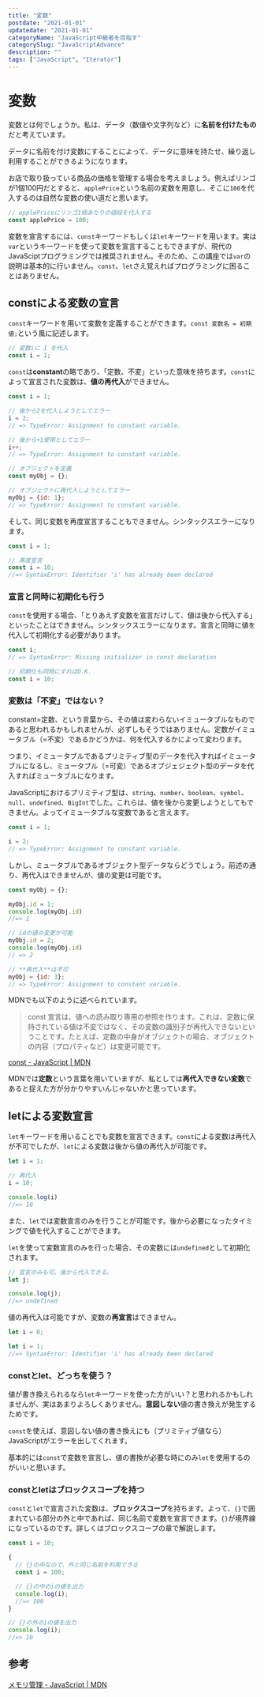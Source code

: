 ```yaml
---
title: "変数"
postdate: "2021-01-01"
updatedate: "2021-01-01"
categoryName: "JavaScript中級者を目指す"
categorySlug: "JavaScriptAdvance"
description: ""
tags: ["JavaScript", "Iterator"]
---
```


# 変数

変数とは何でしょうか。私は、データ（数値や文字列など）に**名前を付けたもの**だと考えています。

データに名前を付け変数にすることによって、データに意味を持たせ、繰り返し利用することができるようになります。

お店で取り扱っている商品の価格を管理する場合を考えましょう。例えばリンゴが1個100円だとすると、`applePrice`という名前の変数を用意し、そこに`100`を代入するのは自然な変数の使い道だと思います。

```javascript
// applePriceにリンゴ1個あたりの値段を代入する
const applePrice = 100;
```

変数を宣言するには、`const`キーワードもしくは`let`キーワードを用います。実は`var`というキーワードを使って変数を宣言することもできますが、現代のJavaSciptプログラミングでは推奨されません。そのため、この講座では`var`の説明は基本的に行いません。`const`、`let`さえ覚えればプログラミングに困ることはありません。

## constによる変数の宣言

`const`キーワードを用いて変数を定義することができます。`const 変数名 = 初期値;`という風に記述します。

```javascript
// 変数iに 1 を代入
const i = 1;
```

`const`は**constant**の略であり、「定数、不変」といった意味を持ちます。`const`によって宣言された変数は、**値の再代入**ができません。

```javascript:title="script.js
const i = 1;

// 後から2を代入しようとしてエラー
i = 2;
// => TypeError: Assignment to constant variable.

// 後から+1使用としてエラー
i++;
// => TypeError: Assignment to constant variable.

// オブジェクトを定義
const myObj = {};

// オブジェクトに再代入しようとしてエラー
myObj = {id: 1};
// => TypeError: Assignment to constant variable.
```

そして、同じ変数を再度宣言することもできません。シンタックスエラーになります。

```javascript
const i = 1;

// 再度宣言
const i = 10;
//=> SyntaxError: Identifier 'i' has already been declared
```

### 宣言と同時に初期化も行う

`const`を使用する場合、「とりあえず変数を宣言だけして、値は後から代入する」といったことはできません。シンタックスエラーになります。宣言と同時に値を代入して初期化する必要があります。

```javascript
const i;
// => SyntaxError: Missing initializer in const declaration

// 初期化も同時にすればO.K.
const i = 10;
```

### 変数は「不変」ではない？

constant=定数、という言葉から、その値は変わらないイミュータブルなものであると思われるかもしれませんが、必ずしもそうではありません。定数がイミュータブル（=不変）であるかどうかは、何を代入するかによって変わります。

つまり、イミュータブルであるプリミティブ型のデータを代入すればイミュータブルになるし、ミュータブル（=可変）であるオブジェジェクト型のデータを代入すればミュータブルになります。

JavaScriptにおけるプリミティブ型は、`string`、`number`、`boolean`、`symbol`、`null`、`undefined`、`BigInt`でした。これらは、値を後から変更しようとしてもできません。よってイミュータブルな変数であると言えます。

```javascript
const i = 1;

i = 2;
// => TypeError: Assignment to constant variable.
```

しかし、ミュータブルであるオブジェクト型データならどうでしょう。前述の通り、再代入はできませんが、値の変更は可能です。

```javascript
const myObj = {};

myObj.id = 1;
console.log(myObj.id)
//=> 1

// idの値の変更が可能
myObj.id = 2;
console.log(myObj.id)
// => 2

// **再代入**は不可
myObj = {id: 3};
// => TypeError: Assignment to constant variable.
```

MDNでも以下のように述べられています。

>const 宣言は、値への読み取り専用の参照を作ります。これは、定数に保持されている値は不変ではなく、その変数の識別子が再代入できないということです。たとえば、定数の中身がオブジェクトの場合、オブジェクトの内容（プロパティなど）は変更可能です。

[const - JavaScript | MDN](https://developer.mozilla.org/ja/docs/Web/JavaScript/Reference/Statements/const)

MDNでは**定数**という言葉を用いていますが、私としては**再代入できない変数**であると捉えた方が分かりやすいんじゃないかと思っています。

## letによる変数宣言

`let`キーワードを用いることでも変数を宣言できます。`const`による変数は再代入が不可でしたが、`let`による変数は後から値の再代入が可能です。

```javascript
let i = 1;

// 再代入
i = 10;

console.log(i)
//=> 10
```

また、`let`では変数宣言のみを行うことが可能です。後から必要になったタイミングで値を代入することができます。

`let`を使って変数宣言のみを行った場合、その変数には`undefined`として初期化されます。

```javascript
// 宣言のみも可。後から代入できる。
let j;

console.log(j);
//=> undefined
```

値の再代入は可能ですが、変数の**再宣言**はできません。

```javascript
let i = 0;

let i = 1;
//=> SyntaxError: Identifier 'i' has already been declared
```

### constとlet、どっちを使う？

値が書き換えられるなら`let`キーワードを使った方がいい？と思われるかもしれませんが、実はあまりよろしくありません。**意図しない**値の書き換えが発生するためです。

`const`を使えば、意図しない値の書き換えにも（プリミティブ値なら）JavaScriptがエラーを出してくれます。

基本的には`const`で変数を宣言し、値の書換が必要な時にのみ`let`を使用するのがいいと思います。

### constとletはブロックスコープを持つ

`const`と`let`で宣言された変数は、**ブロックスコープ**を持ちます。よって、`{}`で囲まれている部分の外と中であれば、同じ名前で変数を宣言できます。`{}`が境界線になっているのです。詳しくはブロックスコープの章で解説します。

```javascript
const i = 10;

{
  // {}の中なので、外と同じ名前を利用できる
  const i = 100;

  // {}の中のiの値を出力
  console.log(i);
  //=> 100
}

// {}の外のiの値を出力
console.log(i);
//=> 10
```

## 参考

[メモリ管理 - JavaScript | MDN](https://developer.mozilla.org/ja/docs/Web/JavaScript/Memory_Management)

